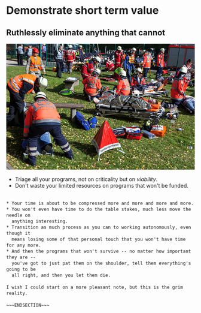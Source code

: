 <!SLIDE >
# Demonstrate short term value
## Ruthlessly eliminate anything that cannot

![emergency workers performing triage](/_images/triage.jpg)

* Triage all your programs, not on criticality but on *viability*.
* Don't waste your limited resources on programs that won't be funded.

~~~SECTION:notes~~~

* Your time is about to be compressed more and more and more and more.
* You won't even have time to do the table stakes, much less move the needle on
  anything interesting.
* Transition as much process as you can to working autonomously, even though it
  means losing some of that personal touch that you won't have time for any more.
* And then the programs that won't survive -- no matter how important they are --
  you've got to just pat them on the shoulder, tell them everything's going to be
  all right, and then you let them die.

I wish I could start on a more pleasant note, but this is the grim reality.

~~~ENDSECTION~~~
